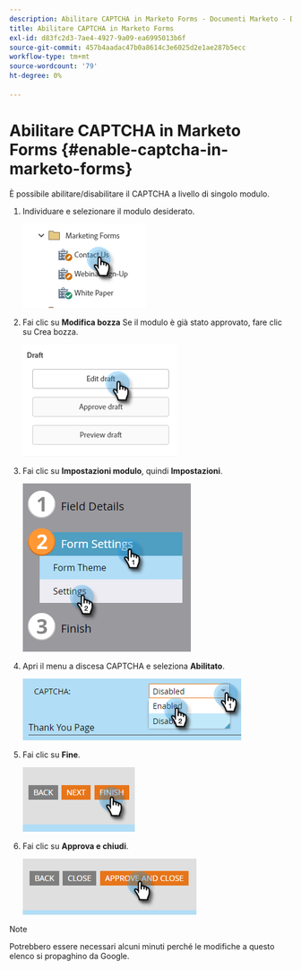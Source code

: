 ```yaml
---
description: Abilitare CAPTCHA in Marketo Forms - Documenti Marketo - Documentazione del prodotto
title: Abilitare CAPTCHA in Marketo Forms
exl-id: d83fc2d3-7ae4-4927-9a09-ea6995013b6f
source-git-commit: 457b4aadac47b0a8614c3e6025d2e1ae287b5ecc
workflow-type: tm+mt
source-wordcount: '79'
ht-degree: 0%

---
```


# Abilitare CAPTCHA in Marketo Forms {#enable-captcha-in-marketo-forms}

È possibile abilitare/disabilitare il CAPTCHA a livello di singolo modulo.

1. Individuare e selezionare il modulo desiderato.

   ![](assets/enable-captcha-in-marketo-forms-1.png)

1. Fai clic su **Modifica bozza** Se il modulo è già stato approvato, fare clic su Crea bozza.

   ![](assets/enable-captcha-in-marketo-forms-2.png)

1. Fai clic su **Impostazioni modulo**, quindi **Impostazioni**.

   ![](assets/enable-captcha-in-marketo-forms-3.png)

1. Apri il menu a discesa CAPTCHA e seleziona **Abilitato**.

   ![](assets/enable-captcha-in-marketo-forms-4.png)

1. Fai clic su **Fine**.

   ![](assets/enable-captcha-in-marketo-forms-5.png)

1. Fai clic su **Approva e chiudi**.

   ![](assets/enable-captcha-in-marketo-forms-6.png)

>[!NOTE]
>
>Potrebbero essere necessari alcuni minuti perché le modifiche a questo elenco si propaghino da Google.
